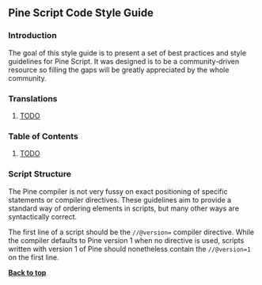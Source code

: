## Pine Script Code Style Guide

### Introduction

The goal of this style guide is to present a set of best practices and style guidelines for Pine Script. It was designed is to be a community-driven resource so filling the gaps will be greatly appreciated by the whole community.

### Translations
1. [TODO](#)

### Table of Contents
1. [TODO](#)

### Script Structure

The Pine compiler is not very fussy on exact positioning of specific statements or compiler directives. These guidelines aim to provide a standard way of ordering elements in scripts, but many other ways are syntactically correct.

The first line of a script should be the `//@version=` compiler directive. While the compiler defaults to Pine version 1 when no directive is used, scripts written with version 1 of Pine should nonetheless contain the `//@version=1` on the first line.


**[Back to top](#table-of-contents)**
